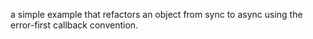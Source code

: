a simple example that refactors an object from sync to async using the error-first callback convention.